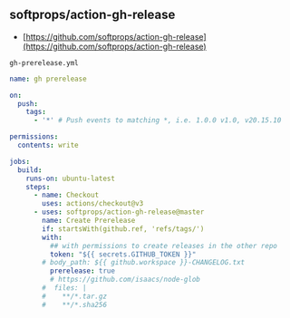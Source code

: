 ## softprops/action-gh-release

- [https://github.com/softprops/action-gh-release](https://github.com/softprops/action-gh-release)

`gh-prerelease.yml`

```yml
name: gh prerelease

on:
  push:
    tags:
      - '*' # Push events to matching *, i.e. 1.0.0 v1.0, v20.15.10

permissions:
  contents: write

jobs:
  build:
    runs-on: ubuntu-latest
    steps:
      - name: Checkout
        uses: actions/checkout@v3
      - uses: softprops/action-gh-release@master
        name: Create Prerelease
        if: startsWith(github.ref, 'refs/tags/')
        with:
          ## with permissions to create releases in the other repo
          token: "${{ secrets.GITHUB_TOKEN }}"
        # body_path: ${{ github.workspace }}-CHANGELOG.txt
          prerelease: true
          # https://github.com/isaacs/node-glob
        #  files: |
        #    **/*.tar.gz
        #    **/*.sha256
```